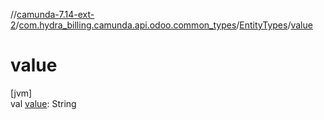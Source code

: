 //[camunda-7.14-ext-2](../../../index.md)/[com.hydra_billing.camunda.api.odoo.common_types](../index.md)/[EntityTypes](index.md)/[value](value.md)

# value

[jvm]\
val [value](value.md): String
